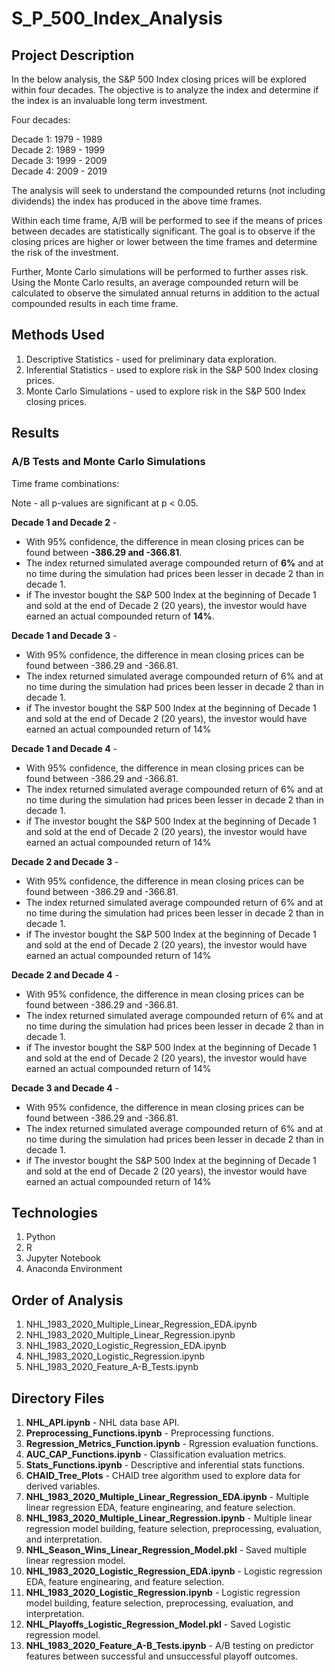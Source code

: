 # S_P_500_Index_Analysis

## Project Description

In the below analysis, the S&P 500 Index closing prices will be explored within four decades. The objective is to analyze the index and determine if the index is an invaluable long term investment.

Four decades:

Decade 1: 1979 - 1989<br>
Decade 2: 1989 - 1999<br>
Decade 3: 1999 - 2009<br>
Decade 4: 2009 - 2019<br>

The analysis will seek to understand the compounded returns (not including dividends) the index has produced in the above time frames. 

Within each time frame, A/B will be performed to see if the means of prices between decades are statistically significant. The goal is to observe if the closing prices are higher or lower between the time frames and determine the risk of the investment. 

Further, Monte Carlo simulations will be performed to further asses risk. Using the Monte Carlo results, an average compounded return will be calculated to observe the simulated annual returns in addition to the actual compounded results in each time frame.

## Methods Used

1) Descriptive Statistics - used for preliminary data exploration.
2) Inferential Statistics - used to explore risk in the S&P 500 Index closing prices. 
3) Monte Carlo Simulations - used to explore risk in the S&P 500 Index closing prices.

## Results 

### A/B Tests and Monte Carlo Simulations

Time frame combinations:

Note - all p-values are significant at p < 0.05.

**Decade 1 and Decade 2** - 
* With 95% confidence, the difference in mean closing prices can be found between **-386.29 and -366.81**.
* The index returned simulated average compounded return of **6%** and at no time during the simulation had prices been lesser in decade 2 than in decade 1.
* if The investor bought the S&P 500 Index at the beginning of Decade 1 and sold at the end of Decade 2 (20 years), the investor would have earned an actual compounded return of **14%**.

**Decade 1 and Decade 3** - 
* With 95% confidence, the difference in mean closing prices can be found between -386.29 and -366.81.
* The index returned simulated average compounded return of 6% and at no time during the simulation had prices been lesser in decade 2 than in decade 1.
* if The investor bought the S&P 500 Index at the beginning of Decade 1 and sold at the end of Decade 2 (20 years), the investor would have earned an actual compounded return of 14%

**Decade 1 and Decade 4** -
* With 95% confidence, the difference in mean closing prices can be found between -386.29 and -366.81.
* The index returned simulated average compounded return of 6% and at no time during the simulation had prices been lesser in decade 2 than in decade 1.
* if The investor bought the S&P 500 Index at the beginning of Decade 1 and sold at the end of Decade 2 (20 years), the investor would have earned an actual compounded return of 14%

**Decade 2 and Decade 3** - 
* With 95% confidence, the difference in mean closing prices can be found between -386.29 and -366.81.
* The index returned simulated average compounded return of 6% and at no time during the simulation had prices been lesser in decade 2 than in decade 1.
* if The investor bought the S&P 500 Index at the beginning of Decade 1 and sold at the end of Decade 2 (20 years), the investor would have earned an actual compounded return of 14%

**Decade 2 and Decade 4** - 
* With 95% confidence, the difference in mean closing prices can be found between -386.29 and -366.81.
* The index returned simulated average compounded return of 6% and at no time during the simulation had prices been lesser in decade 2 than in decade 1.
* if The investor bought the S&P 500 Index at the beginning of Decade 1 and sold at the end of Decade 2 (20 years), the investor would have earned an actual compounded return of 14%

**Decade 3 and Decade 4** - 
* With 95% confidence, the difference in mean closing prices can be found between -386.29 and -366.81.
* The index returned simulated average compounded return of 6% and at no time during the simulation had prices been lesser in decade 2 than in decade 1.
* if The investor bought the S&P 500 Index at the beginning of Decade 1 and sold at the end of Decade 2 (20 years), the investor would have earned an actual compounded return of 14%

## Technologies 

1) Python 
2) R
3) Jupyter Notebook
4) Anaconda Environment

## Order of Analysis

1) NHL_1983_2020_Multiple_Linear_Regression_EDA.ipynb
2) NHL_1983_2020_Multiple_Linear_Regression.ipynb
3) NHL_1983_2020_Logistic_Regression_EDA.ipynb
4) NHL_1983_2020_Logistic_Regression.ipynb
5) NHL_1983_2020_Feature_A-B_Tests.ipynb

## Directory Files

1) **NHL_API.ipynb** - NHL data base API.
2) **Preprocessing_Functions.ipynb** - Preprocessing functions.
3) **Regression_Metrics_Function.ipynb** - Rgression evaluation functions.
4) **AUC_CAP_Functions.ipynb** - Classification evaluation metrics.
5) **Stats_Functions.ipynb** - Descriptive and inferential stats functions.
6) **CHAID_Tree_Plots** - CHAID tree algorithm used to explore data for derived variables.
7) **NHL_1983_2020_Multiple_Linear_Regression_EDA.ipynb** - Multiple linear regression EDA, feature enginearing, and feature selection.
8) **NHL_1983_2020_Multiple_Linear_Regression.ipynb** - Multiple linear regression model building, feature selection, preprocessing, evaluation, and interpretation.
9) **NHL_Season_Wins_Linear_Regression_Model.pkl** - Saved multiple linear regression model.
10) **NHL_1983_2020_Logistic_Regression_EDA.ipynb** - Logistic regression EDA, feature enginearing, and feature selection.
11) **NHL_1983_2020_Logistic_Regression.ipynb** - Logistic regression model building, feature selection, preprocessing, evaluation, and interpretation.
12) **NHL_Playoffs_Logistic_Regression_Model.pkl** - Saved Logistic regression model.
13) **NHL_1983_2020_Feature_A-B_Tests.ipynb** - A/B testing on predictor features between successful and unsuccessful playoff outcomes.
